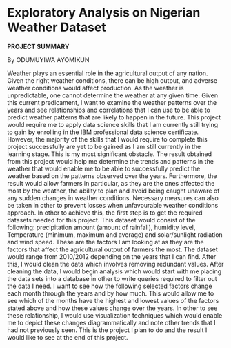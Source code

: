 # Exploratory Analysis on Nigerian Weather Dataset
**PROJECT SUMMARY**

By ODUMUYIWA AYOMIKUN

Weather plays an essential role in the agricultural output of any nation. Given the right weather conditions, there can be high output, and adverse weather conditions would affect production. As the weather is unpredictable, one cannot determine the weather at any given time. Given this current predicament, I want to examine the weather patterns over the years and see relationships and correlations that I can use to be able to predict weather patterns that are likely to happen in the future.
This project would require me to apply data science skills that I am currently still trying to gain by enrolling in the IBM professional data science certificate. However, the majority of the skills that I would require to complete this project successfully are yet to be gained as I am still currently in the learning stage. This is my most significant obstacle.
The result obtained from this project would help me determine the trends and patterns in the weather that would enable me to be able to successfully predict the weather based on the patterns observed over the years. Furthermore, the result would allow farmers in particular, as they are the ones affected the most by the weather, the ability to plan and avoid being caught unaware of any sudden changes in weather conditions. Necessary measures can also be taken in other to prevent losses when unfavourable weather conditions approach.
In other to achieve this, the first step is to get the required datasets needed for this project. This dataset would consist of the following: precipitation amount (amount of rainfall), humidity level, Temperature (minimum, maximum and average) and solar/sunlight radiation and wind speed. These are the factors I am looking at as they are the factors that affect the agricultural output of farmers the most. The dataset would range from 2010/2012 depending on the years that I can find. After this, I would clean the data which involves removing redundant values. After cleaning the data, I would begin analysis which would start with me placing the data sets into a database in other to write queries required to filter out the data I need. I want to see how the following selected factors change each month through the years and by how much. This would allow me to see which of the months have the highest and lowest values of the factors stated above and how these values change over the years. In other to see these relationship, I would use visualization techniques which would enable me to depict these changes diagrammatically and note other trends that I had not previously seen.
This is the project I plan to do and the result I would like to see at the end of this project.
